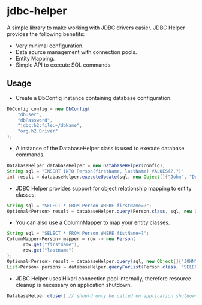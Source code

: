 # jdbc-helper
A simple library to make working with JDBC drivers easier. JDBC Helper provides the following benefits:

- Very minimal configuration.
- Data source management with connection pools.
- Entity Mapping.
- Simple API to execute SQL commands.

## Usage
- Create a DbConfig instance containing database configuration.
```java
DbConfig config = new DbConfig(
    "dbUser",
    "dbPassword",
    "jdbc:h2:file:~/dbName",
    "org.h2.Driver"
);
```

- A instance of the DatabaseHelper class is used to execute database commands.
```java
DatabaseHelper databaseHelper = new DatabaseHelper(config);
String sql = "INSERT INTO Person(firstName, lastName) VALUES(?,?)"
int result = databaseHelper.executeUpdate(sql, new Object[]{"John", "Doe"});
```

- JDBC Helper provides support for object relationship mapping to entity classes.
```java
String sql = "SELECT * FROM Person WHERE firstName=?";
Optional<Person> result = databaseHelper.query(Person.class, sql, new Object[]{"John"});`
```

- You can also use a ColumnMapper to map your entity classes.
```java
String sql = "SELECT * FROM Person WHERE fistName=?";
ColumnMapper<Person> mapper = row -> new Person(
      row.get("firstname"),
      row.get("lastname")
);
Optional<Person> result = databaseHelper.query(sql, new Object[]{"JOHN"}, mapper);
List<Person> persons = databaseHelper.queryForList(Person.class, "SELECT * FROM Person", new Object[]{});
```
- JDBC Helper uses Hikari connection pool internally, therefore resource cleanup is necessary on application shutdown.
```java
DatabaseHelper.close() // should only be called on application shutdown

```

